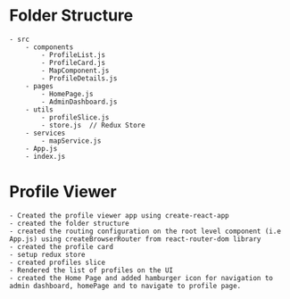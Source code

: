 

# Folder Structure

    - src
        - components
            - ProfileList.js
            - ProfileCard.js
            - MapComponent.js
            - ProfileDetails.js
        - pages
            - HomePage.js
            - AdminDashboard.js
        - utils
            - profileSlice.js
            - store.js  // Redux Store
        - services
            - mapService.js
        - App.js
        - index.js



# Profile Viewer

    - Created the profile viewer app using create-react-app
    - created the folder structure
    - created the routing configuration on the root level component (i.e App.js) using createBrowserRouter from react-router-dom library
    - created the profile card 
    - setup redux store 
    - created profiles slice 
    - Rendered the list of profiles on the UI
    - created the Home Page and added hamburger icon for navigation to admin dashboard, homePage and to navigate to profile page.
